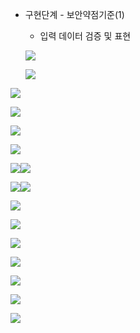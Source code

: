 - 구현단계 - 보안약점기준(1)

  - 입력 데이터 검증 및 표현 

  ![](./10차시/1.png)

  ![](./10차시/2.png)

![](./10차시/3.png)

![](./10차시/4.png)

![](./10차시/5.png)

![](./10차시/6.png)

![](./10차시/7.png)![](./10차시/8.png)

![](./10차시/9.png)![](./10차시/10.png)

![](./10차시/11.png)

![](./10차시/12.png)

![](./10차시/13.png)

![](./10차시/14.png)

![](./10차시/15.png)

![](./10차시/16.png)

![](./10차시/17.png)



